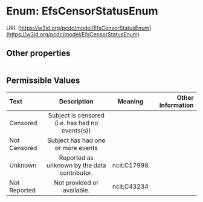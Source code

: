 
# Enum: EfsCensorStatusEnum




URI: [https://w3id.org/pcdc/model/EfsCensorStatusEnum](https://w3id.org/pcdc/model/EfsCensorStatusEnum)


## Other properties

|  |  |  |
| --- | --- | --- |

## Permissible Values

| Text | Description | Meaning | Other Information |
| :--- | :---: | :---: | ---: |
| Censored | Subject is censored (i.e. has had no events(s)) |  |  |
| Not Censored | Subject has had one or more events |  |  |
| Unknown | Reported as unknown by the data contributor. | ncit:C17998 |  |
| Not Reported | Not provided or available. | ncit:C43234 |  |

